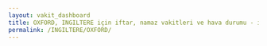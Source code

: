 ```yaml
---
layout: vakit_dashboard
title: OXFORD, INGILTERE için iftar, namaz vakitleri ve hava durumu - ilçe/eyalet seç
permalink: /INGILTERE/OXFORD/
---
```


<script type="text/javascript">
  var GLOBAL_COUNTRY = 'INGILTERE';
  var GLOBAL_CITY = 'OXFORD';
  var GLOBAL_STATE = '';
  var lat = 72;
  var lon = 21;
</script>
